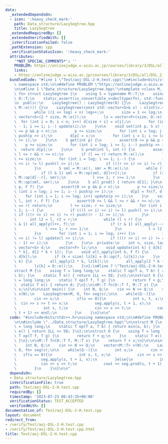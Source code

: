 ```yaml
---
data:
  _extendedDependsOn:
  - icon: ':heavy_check_mark:'
    path: Data_structure/LazySegtree.hpp
    title: LazySegtree
  _extendedRequiredBy: []
  _extendedVerifiedWith: []
  _isVerificationFailed: false
  _pathExtension: cpp
  _verificationStatusIcon: ':heavy_check_mark:'
  attributes:
    '*NOT_SPECIAL_COMMENTS*': ''
    PROBLEM: https://onlinejudge.u-aizu.ac.jp/courses/library/3/DSL/all/DSL_2_H
    links:
    - https://onlinejudge.u-aizu.ac.jp/courses/library/3/DSL/all/DSL_2_H
  bundledCode: "#line 1 \"Test/aoj-DSL-2-H.test.cpp\"\n#include<bits/stdc++.h>\nusing\
    \ namespace std;\n\n#define PROBLEM \"https://onlinejudge.u-aizu.ac.jp/courses/library/3/DSL/all/DSL_2_H\"\
    \n\n#line 1 \"Data_structure/LazySegtree.hpp\"\ntemplate <class M, class O, auto\
    \ fn> struct LazySegtree {\n    using S = typename M::T;\n    using F = typename\
    \ O::T;\n    static_assert(is_convertible_v<decltype(fn), std::function<S(F, S)>>);\n\
    \n  public:\n    LazySegtree() : LazySegtree(0) {}\n    LazySegtree(int n) : LazySegtree(std::vector<S>(n,\
    \ M::e())) {}\n    LazySegtree(const std::vector<S>& v) : n(int(v.size())) {\n\
    \        while ((1 << log) < n) log++;\n        size = 1 << log;\n        d =\
    \ vector<S>(2 * size, M::e());\n        lz = vector<F>(size, O::e());\n      \
    \  for (int i = 0; i < n; i++) d[size + i] = v[i];\n        for (int i = size\
    \ - 1; i >= 1; i--) update(i);\n    }\n\n    void set(int p, S x) {\n        assert(0\
    \ <= p && p < n);\n        p += size;\n        for (int i = log; i >= 1; i--)\
    \ push(p >> i);\n        d[p] = x;\n        for (int i = 1; i <= log; i++) update(p\
    \ >> i);\n    }\n\n    S get(int p) {\n        assert(0 <= p && p < n);\n    \
    \    p += size;\n        for (int i = log; i >= 1; i--) push(p >> i);\n      \
    \  return d[p];\n    }\n\n    S prod(int l, int r) {\n        assert(0 <= l &&\
    \ l <= r && r <= n);\n        if (l == r) return M::e();\n        l += size; r\
    \ += size;\n        for (int i = log; i >= 1; i--) {\n            if (((l >> i)\
    \ << i) != l) push(l >> i);\n            if (((r >> i) << i) != r) push(r >> i);\n\
    \        }\n        S sml = M::e(), smr = M::e();\n        while (l < r) {\n \
    \           if (l & 1) sml = M::op(sml, d[l++]);\n            if (r & 1) smr =\
    \ M::op(d[--r], smr);\n            l >>= 1; r >>= 1;\n        }\n        return\
    \ M::op(sml, smr);\n    }\n\n    S all_prod() { return d[1]; }\n\n    void apply(int\
    \ p, F f) {\n        assert(0 <= p && p < n);\n        p += size;\n        for\
    \ (int i = log; i >= 1; i--) push(p >> i);\n        d[p] = fn(f, d[p]);\n    \
    \    for (int i = 1; i <= log; i++) update(p >> i);\n    }\n    void apply(int\
    \ l, int r, F f) {\n        assert(0 <= l && l <= r && r <= n);\n        if (l\
    \ == r) return;\n        l += size; r += size;\n        for (int i = log; i >=\
    \ 1; i--) {\n            if (((l >> i) << i) != l) push(l >> i);\n           \
    \ if (((r >> i) << i) != r) push((r - 1) >> i);\n        }\n        {\n      \
    \      int l2 = l, r2 = r;\n            while (l < r) {\n                if (l\
    \ & 1) all_apply(l++, f);\n                if (r & 1) all_apply(--r, f);\n   \
    \             l >>= 1; r >>= 1;\n            }\n            l = l2; r = r2;\n\
    \        }\n        for (int i = 1; i <= log; i++) {\n            if (((l >> i)\
    \ << i) != l) update(l >> i);\n            if (((r >> i) << i) != r) update((r\
    \ - 1) >> i);\n        }\n    }\n\n  private:\n    int n, size, log = 0;\n   \
    \ vector<S> d;\n    vector<F> lz;\n\n    void update(int k) { d[k] = M::op(d[2\
    \ * k], d[2 * k + 1]); }\n    void all_apply(int k, F f) {\n        d[k] = fn(f,\
    \ d[k]);\n        if (k < size) lz[k] = O::op(f, lz[k]);\n    }\n    void push(int\
    \ k) {\n        all_apply(2 * k, lz[k]);\n        all_apply(2 * k + 1, lz[k]);\n\
    \        lz[k] = O::e();\n    }\n};\n#line 7 \"Test/aoj-DSL-2-H.test.cpp\"\n\n\
    struct M {\n    using T = long long;\n    static T op(T a, T b) { return min(a,\
    \ b); }\n    static T e() { return 1LL << 58; }\n};\n\nstruct O {\n    using T\
    \ = long long;\n    static T op(T f, T g) {\n        return f + g;\n    }\n  \
    \  static T e() { return 0; }\n};\n\nM::T fn(O::T f, M::T x) {\n    return f +\
    \ x;\n}\n\n\nint main() {\n    int N, Q;\n    cin >> N >> Q;\n    vector<M::T>\
    \ v(N);\n    LazySegtree<M, O, fn> seg(v);\n\n    while(Q--){\n        int u;\n\
    \        cin >> u;\n        if(u == 0){\n            int s, t, x;\n          \
    \  cin >> s >> t >> x;\n            seg.apply(s, t + 1, x);\n        }else{\n\
    \            int s, t;\n            cin >> s >> t;\n            cout << seg.prod(s,\
    \ t + 1) << endl;\n        }\n    }\n}\n\n"
  code: "#include<bits/stdc++.h>\nusing namespace std;\n\n#define PROBLEM \"https://onlinejudge.u-aizu.ac.jp/courses/library/3/DSL/all/DSL_2_H\"\
    \n\n#include \"../Data_structure/LazySegtree.hpp\"\n\nstruct M {\n    using T\
    \ = long long;\n    static T op(T a, T b) { return min(a, b); }\n    static T\
    \ e() { return 1LL << 58; }\n};\n\nstruct O {\n    using T = long long;\n    static\
    \ T op(T f, T g) {\n        return f + g;\n    }\n    static T e() { return 0;\
    \ }\n};\n\nM::T fn(O::T f, M::T x) {\n    return f + x;\n}\n\n\nint main() {\n\
    \    int N, Q;\n    cin >> N >> Q;\n    vector<M::T> v(N);\n    LazySegtree<M,\
    \ O, fn> seg(v);\n\n    while(Q--){\n        int u;\n        cin >> u;\n     \
    \   if(u == 0){\n            int s, t, x;\n            cin >> s >> t >> x;\n \
    \           seg.apply(s, t + 1, x);\n        }else{\n            int s, t;\n \
    \           cin >> s >> t;\n            cout << seg.prod(s, t + 1) << endl;\n\
    \        }\n    }\n}\n\n"
  dependsOn:
  - Data_structure/LazySegtree.hpp
  isVerificationFile: true
  path: Test/aoj-DSL-2-H.test.cpp
  requiredBy: []
  timestamp: '2023-07-23 08:43:35+00:00'
  verificationStatus: TEST_ACCEPTED
  verifiedWith: []
documentation_of: Test/aoj-DSL-2-H.test.cpp
layout: document
redirect_from:
- /verify/Test/aoj-DSL-2-H.test.cpp
- /verify/Test/aoj-DSL-2-H.test.cpp.html
title: Test/aoj-DSL-2-H.test.cpp
---
```

